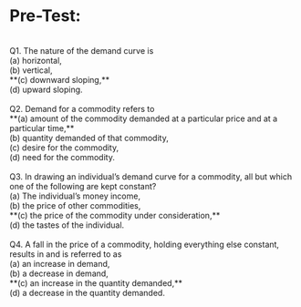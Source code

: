# Pre-Test:
<br>
Q1. The nature of the demand curve is <br>
(a) horizontal,<br>
(b) vertical,<br>
**(c) downward sloping,**<br> 
(d) upward sloping.<br>
<br>
Q2. Demand for a commodity refers to<br> 
**(a) amount of the commodity demanded at a particular price and at a particular time,**<br>
(b) quantity demanded of that commodity,<br>
(c) desire for the commodity,<br>
(d) need for the commodity.<br>
<br>
Q3. In drawing an individual’s demand curve for a commodity, all but which one of the following are kept constant?<br>
(a) The individual’s money income,<br>
(b) the price of other commodities,<br>
**(c) the price of the commodity under consideration,**<br>  
(d) the tastes of the individual.<br>
<br>
Q4. A fall in the price of a commodity, holding everything else constant, results in and is referred to as <br>
(a) an increase in demand,<br> 
(b) a decrease in demand,<br> 
**(c) an increase in the quantity demanded,**<br> 
(d) a decrease in the quantity demanded.<br>
